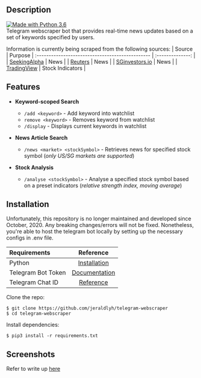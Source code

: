 ## Description
<div>
  <a href="https://www.python.org/downloads/">
    <img src="https://img.shields.io/badge/Made%20With-Python-blue.svg?style=for-the-badge&logo=Python" alt="Made with Python 3.6">
  </a>
</div>
Telegram webscraper bot that provides real-time news updates based on a set of keywords specified by users.

Information is currently being scraped from the following sources:
| Source                                         | Purpose          |
:----------------------------------------------- | :--------------: |
| [SeekingAlpha](https://seekingalpha.com/)      | News             |
| [Reuters](https://www.reuters.com/)            | News             |
| [SGinvestors.io](https://sginvestors.io/)      | News             |
| [TradingView](https://www.tradingview.com/)    | Stock Indicators |

## Features
* **Keyword-scoped Search**
  * `/add <keyword>` - Add keyword into watchlist
  * `remove <keyword>` - Removes keyword from watchlist
  * `/display` - Displays current keywords in watchlist

* **News Article Search**
  * `/news <market> <stockSymbol>` - Retrieves news for specified stock symbol (_only US/SG markets are supported_)

* **Stock Analysis**
  * `/analyse <stockSymbol>` - Analyse a specified stock symbol based on a preset indicators (_relative strength index, moving average_)

## Installation
Unfortunately, this repository is no longer maintained and developed since October, 2020. Any breaking changes/errors will not be fixed.
Nonetheless, you're able to host the telegram bot locally by setting up the necessary configs in .env file.

| Requirements             | Reference                                                                                                         |
:------------------------- | :---------------------------------------------------------------------------------------------------------------: |
| Python                   | [Installation](https://www.python.org/)                                                                           |
| Telegram Bot Token       | [Documentation](https://core.telegram.org/bots#6-botfather)                                                       |
| Telegram Chat ID         | [Reference](https://stackoverflow.com/questions/32423837/telegram-bot-how-to-get-a-group-chat-id)                 |

Clone the repo:
```console
$ git clone https://github.com/jeraldlyh/telegram-webscraper
$ cd telegram-webscraper
```

Install dependencies:
```console
$ pip3 install -r requirements.txt
```

## Screenshots
Refer to write up [here](https://alkaline-fifth-fae.notion.site/README-md-f182189145724c5591bf6b7fd7ea7eec)
